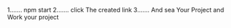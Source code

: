 1....... npm start
2....... click The created link
3....... And sea Your Project and Work your project






